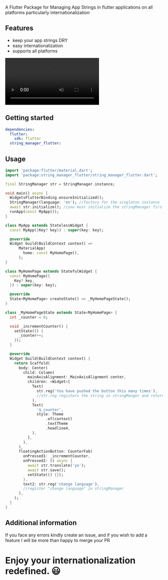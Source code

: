 <!-- 
This README describes the package. If you publish this package to pub.dev,
this README's contents appear on the landing page for your package.

For information about how to write a good package README, see the guide for
[writing package pages](https://dart.dev/guides/libraries/writing-package-pages). 

For general information about developing packages, see the Dart guide for
[creating packages](https://dart.dev/guides/libraries/create-library-packages)
and the Flutter guide for

[developing packages and plugins](https://flutter.dev/developing-packages).
-->

A Flutter Package for Managing App Strings in flutter applications on all platforms particularly
internationalization

## Features

- keep your app strings DRY
- easy internationalization
- supports all platforms

![example video](https://user-images.githubusercontent.com/89414401/173678119-8bd4f10b-7dc2-46c8-a1bd-e412925720ec.mp4)

## Getting started

```yaml
dependencies:
  flutter:
    sdk: flutter
  string_manager_flutter:
```

## Usage

```dart
import 'package:flutter/material.dart';
import 'package:string_manager_flutter/string_manager_flutter.dart';

final StringManager str = StringManager.instance;

void main() async {
  WidgetsFlutterBinding.ensureInitialized();
  StringManager(language: 'en'); //factory for the singleton instance
  await str.initialize(); //you must initialize the stringManager first
  runApp(const MyApp());
}

class MyApp extends StatelessWidget {
  const MyApp({Key? key}) : super(key: key);

  @override
  Widget build(BuildContext context) =>
      MaterialApp(
        home: const MyHomePage(),
      );
}

class MyHomePage extends StatefulWidget {
  const MyHomePage({
    Key? key,
  }) : super(key: key);

  @override
  State<MyHomePage> createState() => _MyHomePageState();
}

class _MyHomePageState extends State<MyHomePage> {
  int _counter = 0;

  void _incrementCounter() {
    setState(() {
      _counter++;
    });
  }

  @override
  Widget build(BuildContext context) {
    return Scaffold(
      body: Center(
        child: Column(
          mainAxisAlignment: MainAxisAlignment.center,
          children: <Widget>[
            Text(
              str.reg('You have pushed the button this many times'),
              //str.reg registers the string in stringManger and returns it to be used
            ),
            Text(
              '$_counter',
              style: Theme
                  .of(context)
                  .textTheme
                  .headline4,
            ),
          ],
        ),
      ),
      floatingActionButton: CounterFab(
        onPressed1: _incrementCounter,
        onPressed2: () async {
          await str.translate('yo');
          await str.save();
          setState(() {});
        },
        text2: str.reg('change language'),
        //register "change language" in stringManager
      ),
    );
  }
}
```

## Additional information

If you face any errors kindly create an issue, and if you wish to add a feature I will be more than
happy to merge your PR

# Enjoy your internationalization redefined. 😃